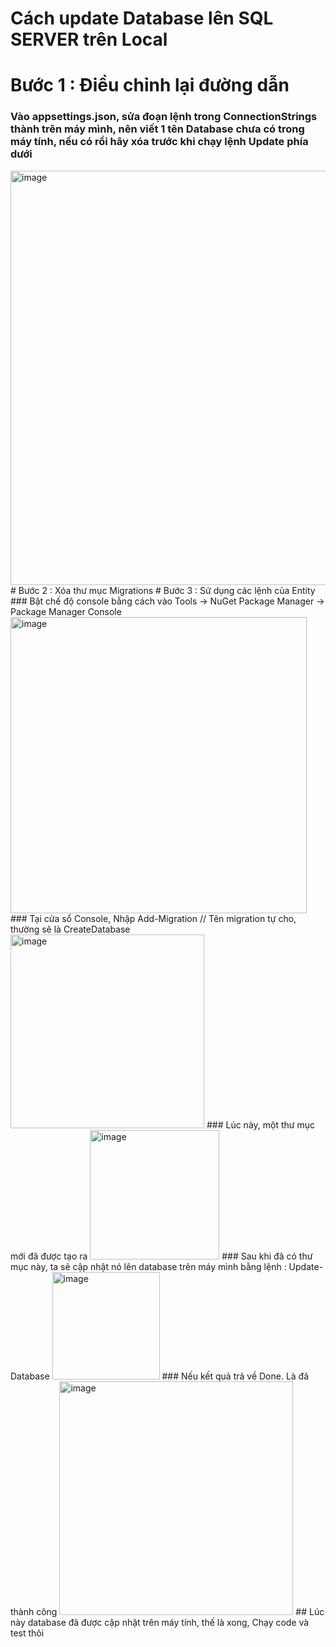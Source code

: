 # Cách update Database lên SQL SERVER trên Local
# Bước 1 : Điều chỉnh lại đường dẫn
### Vào appsettings.json, sửa đoạn lệnh trong ConnectionStrings thành trên máy mình, nên viết 1 tên Database chưa có trong máy tính, nếu có rồi hãy xóa trước khi chạy lệnh Update phía dưới
<img width="663" alt="image" src="https://user-images.githubusercontent.com/87991717/232224364-32002c69-0efa-4e71-927c-358ad598e660.png">
# Bước 2 : Xóa thư mục Migrations
# Bước 3 : Sử dụng các lệnh của Entity
### Bật chế độ console bằng cách vào Tools -> NuGet Package Manager -> Package Manager Console
<img width="474" alt="image" src="https://user-images.githubusercontent.com/87991717/232224470-a3090165-691a-410b-8023-e77d2fd64bf6.png">
### Tại cửa sổ Console, Nhập Add-Migration <Tên migration> // Tên migration tự cho, thường sẽ là CreateDatabase
<img width="310" alt="image" src="https://user-images.githubusercontent.com/87991717/232224553-ce17319b-5c64-497e-b684-787b1fdcae1b.png">
### Lúc này, một thư mục mới đã được tạo ra
<img width="207" alt="image" src="https://user-images.githubusercontent.com/87991717/232224566-cc9797c5-423c-4341-9a7c-cf25c81342bd.png">
### Sau khi đã có thư mục này, ta sẽ cập nhật nó lên database trên máy mình bằng lệnh : Update-Database
<img width="172" alt="image" src="https://user-images.githubusercontent.com/87991717/232224606-50a93da2-0367-4a84-9380-6e2696fbd2b8.png">
### Nếu kết quả trả về Done. Là đã thành công
<img width="374" alt="image" src="https://user-images.githubusercontent.com/87991717/232224708-ddc17eae-2afb-49af-a12e-e5b87eaffbb1.png">
## Lúc này database đã được cập nhật trên máy tính, thế là xong, Chạy code và test thôi
